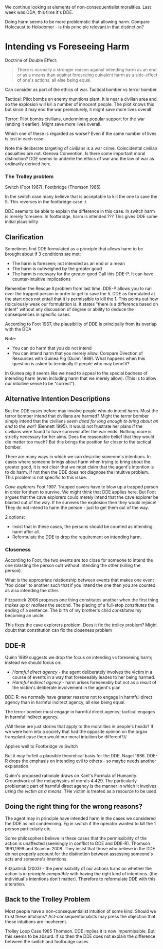 We continue looking at elements of non-consequentialist moralities. Last week was DDA, this time it's DDE.

Doing harm seems to be more problematic that allowing harm. Compare Holocaust to Holodomor - is this principle relevant in that distinction?

# Intending vs Foreseeing Harm
Doctrine of Double Effect:

> There is normally a stronger reason against intending harm as an end or as a means than against foreseeing euivalent harm as a side-effect of one's actions, all else being equal.

Can consider as part of the ethics of war. Tactical bomber vs terror bomber. 

Tactical: Pilot bombs an enemy munitions plant. It is near a civilian area and so the explosion will kill a number of innocent people. The pilot knows this but since it may end the war prematurely, it might save more lives overall

Terror: Pilot bombs civilians, undermining popular support for the war (ending it earlier). Might save more lives overall.

Which one of these is regarded as worse? Even if the same number of lives is lost in each case.

Note the deliberate targeting of civilians is a war crime. Coincidental civilian casualties are not. Geneva Convention. Is there some important moral distinction? DDE seems to underlie the ethics of war and the law of war as ordinarily derived here.

### The Trolley problem
Switch (Foot 1967); Footbridge (Thomson 1985)

In the switch case many believe that is acceptable to kill the one to save the 5. This reverses in the footbridge case :/.

DDE seems to be able to explain the difference in this case. In switch harm is merely foreseen. In footbridge, harm is intended.???
This gives DDE some initial plausibility


## Clarification
Sometimes find DDE formulated as a principle that allows harm to be brought about if 3 conditions are met:
* The harm is foreseen; not intended as an end or a mean
* The harm is outweighed by the greater good
* The harm is neessary for the greater good
Call this DDE-P. It can have counter-intuitive implications

Remember the Rescue II problem from last time. DDE-P allows you to run over the trapped person in order to get to save the 5. DDE as formulated at the start does not entail that it is permissible to kill the 1. This points out how ridiculously weak our formulation is. It states "there is a difference based on intent" without any discussion of degree or ability to deduce the consequences in specific cases.

According to Foot 1967, the plausibility of DDE is principally from its overlap with the DDA

Note:
* You can do harm that you do not intend
* You can intend harm that you merely allow. Compare Direction of Resources with Guinea Pig (Quinn 1989). What happens when this question is asked to terminally ill people who may benefit?

In Guinea pig it seems like we need to appeal to the special badness of intending harm (even including harm that we merely allow). (This is to allow our intuitive sense to be "correct").

## Alternative Intention Descriptions
But the DDE cases before may involve people who do intend harm. Must the terror bomber intend that civilians are harmed? Might the terror bomber simply intend that the civilians _seem dead for long enough to bring about an end to the war_? (Bennett 1995). It would not frustrate her plans if the civilians were found to have survived after the war ends. Nothing more is strictly necessary for her aims. Does the reasonable belief that they would die matter too much?  But this brings the position far closer to the tactical bomber.

There are many ways in which we can describe someone's intentions. In cases where someone brings about harm when trying to bring about the greater good, it is not clear that we must claim that the agent's intention is to do harm. If not then the DDE does not diagnose the intuitive problem. This problem is not specific to this issue.

_Cave explorers_ Foot 1997. Trapped cavers have to blow up a trapped person in order for them to survive. We might think that DDE applies here. But Foot argues that the cave explorers could merely intend that the cave explorer be blasted out of the way. If he survives the explosion then they would rejoice! They do not intend to harm the person - just to get them out of the way.

2 options:
* Insist that in these cases, the persons should be counted as intending harm after all.
* Reformulate the DDE to drop the requirement on intending harm.

### Closeness
According to Foot, the two events are too close for someone to intend the one (blasting the person out) without intending the other (killing the person).

What is the appropriate relationship between events that makes one event "too close" to another such that if you intend the one then you are counted as also intending the other.

Fitzpatrick 2006 proposes one thing constitutes another when the first thing _makes up_ or _realises_ the second. The placing of a full-stop _constitutes_ the ending of a sentence. The birth of my brother's child _constitutes_ my becoming an uncle.

This fixes the cave explorers problem. Does it fix the trolley problem? Might doubt that constitution can fix the closeness problem

## DDE-R
Quinn 1989 suggests we drop the focus on intending vs foreseeing harm; instead we should focus on:
* _Harmful direct agency_ - the agent deliberately involves the victim in a course of events in a way that foreseeably leades to her being harmed.
* _Harmful indirect agency_ - harm arises foreseeably but not as a result of the victim's deliberate involvement in the agent's plan

DDE-R: we normally have greater reasons not to engage in harmful direct agency than in harmful indirect agency, all else being equal.

The terror bomber must engage in harmful direct agency; tactical engages in harmful indirect agency.

//All these are just stories that apply to the moralities in people's heads? If we were born into a society that had the opposite opinion on the organ transplant case then would our moral intuition be different?//

Applies well to Footbridge vs Switch

But it may forfeit a plausible theoretical basis for the DDE. Nagel 1986. DDE-R drops the emphasis on intending evil to others - so maybe needs another explanation.

Quinn's proposed rationale draws on Kant's Formula of Humanity: Groundwork of the metaphysics of morals 4:429. The particularly problematic part of harmful direct agency is the manner in which it involves _using the victim as a means_. THe victim is treated as a resource to be used.

## Doing the right thing for the wrong reasons?
The agent may in principle have intended harm in the cases we considered the DDE as not condemning. Eg in switch if the operator wanted to kill the 1 person particularly etc.

Some philosophers believe in these cases that the permissibility of the action is unaffected (seemingly in conflict to DDE and DDE-R). Thomson 1991,1999 and Scanlon 2008. They insist that those who believe in the DDE do not properly account for the distinction between assessing someone's acts and someone's intentions.

Fitzpatrick (2003) - the permissibility of our actions turns on whether the action is _in principle compatible_ with having the right kind of intentions. (the individual's intentions don't matter). Therefore to reformulate DDE with this alteration.

## Back to the Trolley Problem
Most people have a non-consequentialist intuition of some kind. Should we trust these intutions? Act-consequentionalists may press the objection that these intuitions are incoherent.

Trolley Loop Case 1985 Thomson. DDE implies it is now impermissible. But this seems to be absurd. If so then the DDE does not explain the difference between the switch and footbridge cases.
